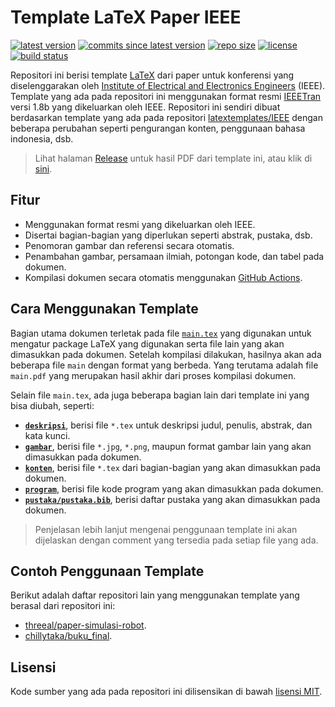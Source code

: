 # Template LaTeX Paper IEEE

[![latest version](https://img.shields.io/github/v/release/b201lab/template-paper-ieee)](https://github.com/b201lab/template-paper-ieee/releases/)
[![commits since latest version](https://img.shields.io/github/commits-since/b201lab/template-paper-ieee/latest)](https://github.com/b201lab/template-paper-ieee/commits/master)
[![repo size](https://img.shields.io/github/repo-size/b201lab/template-paper-ieee)](https://github.com/b201lab/template-paper-ieee)
[![license](https://img.shields.io/github/license/b201lab/template-paper-ieee)](./LICENSE)
[![build status](https://img.shields.io/github/actions/workflow/status/b201lab/template-paper-ieee/build.yml?branch=main)](https://github.com/b201lab/template-paper-ieee/actions)

Repositori ini berisi template [LaTeX](https://www.latex-project.org/) dari paper untuk konferensi yang diselenggarakan oleh [Institute of Electrical and Electronics Engineers](https://www.ieee.org/) (IEEE).
Template yang ada pada repositori ini menggunakan format resmi [IEEETran](http://www.michaelshell.org/tex/ieeetran/) versi 1.8b yang dikeluarkan oleh IEEE.
Repositori ini sendiri dibuat berdasarkan template yang ada pada repositori [latextemplates/IEEE](https://github.com/latextemplates/IEEE) dengan beberapa perubahan seperti pengurangan konten, penggunaan bahasa indonesia, dsb.

> Lihat halaman [Release](https://github.com/b201lab/template-paper-ieee/releases) untuk hasil PDF dari template ini, atau klik di [sini](https://github.com/b201lab/template-paper-ieee/releases/download/v1.0/main.pdf).

## Fitur

- Menggunakan format resmi yang dikeluarkan oleh IEEE.
- Disertai bagian-bagian yang diperlukan seperti abstrak, pustaka, dsb.
- Penomoran gambar dan referensi secara otomatis.
- Penambahan gambar, persamaan ilmiah, potongan kode, dan tabel pada dokumen.
- Kompilasi dokumen secara otomatis menggunakan [GitHub Actions](https://github.com/features/actions).

## Cara Menggunakan Template

Bagian utama dokumen terletak pada file [`main.tex`](./main.tex) yang digunakan untuk mengatur package LaTeX yang digunakan serta file lain yang akan dimasukkan pada dokumen.
Setelah kompilasi dilakukan, hasilnya akan ada beberapa file `main` dengan format yang berbeda.
Yang terutama adalah file `main.pdf` yang merupakan hasil akhir dari proses kompilasi dokumen.

Selain file `main.tex`, ada juga beberapa bagian lain dari template ini yang bisa diubah, seperti:
- **[`deskripsi`](./deskripsi)**, berisi file `*.tex` untuk deskripsi judul, penulis, abstrak, dan kata kunci.
- **[`gambar`](./gambar)**, berisi file `*.jpg`, `*.png`, maupun format gambar lain yang akan dimasukkan pada dokumen.
- **[`konten`](./konten)**, berisi file `*.tex` dari bagian-bagian yang akan dimasukkan pada dokumen.
- **[`program`](./program)**, berisi file kode program yang akan dimasukkan pada dokumen.
- **[`pustaka/pustaka.bib`](./pustaka/pustaka.bib)**, berisi daftar pustaka yang akan dimasukkan pada dokumen.

> Penjelasan lebih lanjut mengenai penggunaan template ini akan dijelaskan dengan comment yang tersedia pada setiap file yang ada.

## Contoh Penggunaan Template

Berikut adalah daftar repositori lain yang menggunakan template yang berasal dari repositori ini:
- [threeal/paper-simulasi-robot](https://github.com/threeal/paper-simulasi-robot).
- [chillytaka/buku_final](https://github.com/chillytaka/buku_final).

## Lisensi

Kode sumber yang ada pada repositori ini dilisensikan di bawah [lisensi MIT](./LICENSE).
